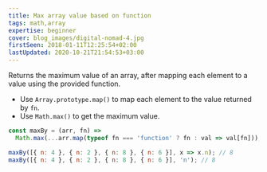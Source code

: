 ```yaml
---
title: Max array value based on function
tags: math,array
expertise: beginner
cover: blog_images/digital-nomad-4.jpg
firstSeen: 2018-01-11T12:25:54+02:00
lastUpdated: 2020-10-21T21:54:53+03:00
---
```


Returns the maximum value of an array, after mapping each element to a value using the provided function.

- Use `Array.prototype.map()` to map each element to the value returned by `fn`.
- Use `Math.max()` to get the maximum value.

```js
const maxBy = (arr, fn) =>
  Math.max(...arr.map(typeof fn === 'function' ? fn : val => val[fn]));
```

```js
maxBy([{ n: 4 }, { n: 2 }, { n: 8 }, { n: 6 }], x => x.n); // 8
maxBy([{ n: 4 }, { n: 2 }, { n: 8 }, { n: 6 }], 'n'); // 8
```
